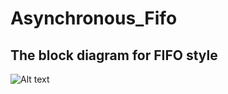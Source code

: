 # Asynchronous_Fifo


## The block diagram for FIFO style

![Alt text]([relative%20path/to/img.jpg](https://github.com/Randomguywithamoustache/Asynchronous_Fifo/blob/main/async_fifo.png)https://github.com/Randomguywithamoustache/Asynchronous_Fifo/blob/main/async_fifo.png?raw=true "The block diagram for FIFO style")
